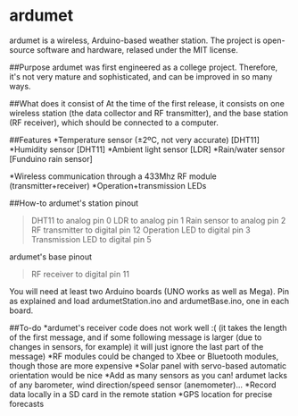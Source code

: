 # ardumet
ardumet is a wireless, Arduino-based weather station. The project is open-source software and hardware, relased under the MIT license.

##Purpose
ardumet was first engineered as a college project. Therefore, it's not very mature and sophisticated, and can be improved in so many ways.

##What does it consist of
At the time of the first release, it consists on one wireless station (the data collector and RF transmitter), and the base station (RF receiver), which should be connected to a computer.

##Features
*Temperature sensor (±2ºC, not very accurate) [DHT11]
*Humidity sensor [DHT11]
*Ambient light sensor [LDR]
*Rain/water sensor [Funduino rain sensor]

*Wireless communication through a 433Mhz RF module (transmitter+receiver)
*Operation+transmission LEDs

##How-to
ardumet's station pinout
> DHT11 to analog pin 0
> LDR to analog pin 1
> Rain sensor to analog pin 2
> RF transmitter to digital pin 12
> Operation LED to digital pin 3
> Transmission LED to digital pin 5

ardumet's base pinout
> RF receiver to digital pin 11

You will need at least two Arduino boards (UNO works as well as Mega). Pin as explained and load ardumetStation.ino and ardumetBase.ino, one in each board.

##To-do
*ardumet's receiver code does not work well :( (it takes the length of the first message, and if some following message is larger (due to changes in sensors, for example) it will just ignore the last part of the message)
*RF modules could be changed to Xbee or Bluetooth modules, though those are more expensive
*Solar panel with servo-based automatic orientation would be nice
*Add as many sensors as you can! ardumet lacks of any barometer, wind direction/speed sensor (anemometer)...
*Record data locally in a SD card in the remote station
*GPS location for precise forecasts